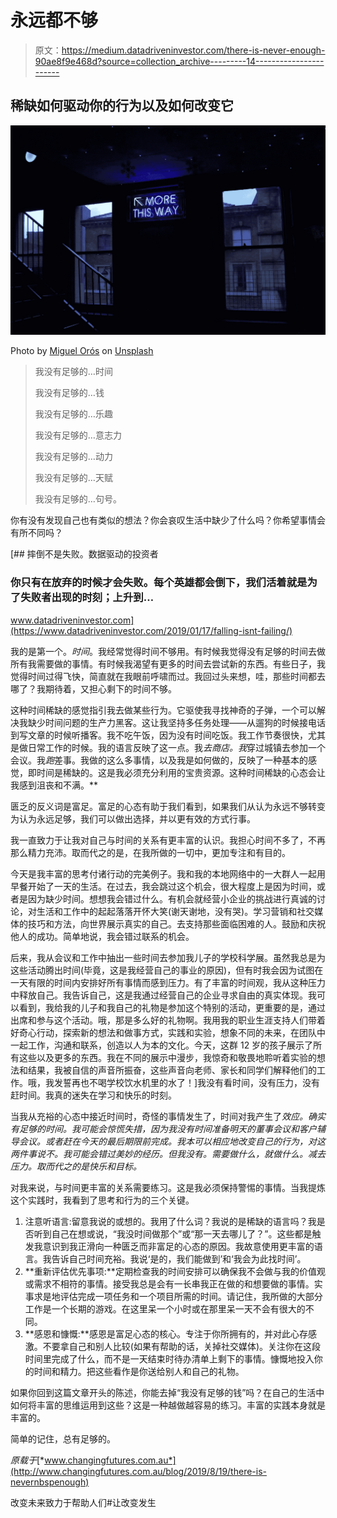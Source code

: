 # 永远都不够

> 原文：<https://medium.datadriveninvestor.com/there-is-never-enough-90ae8f9e468d?source=collection_archive---------14----------------------->

## 稀缺如何驱动你的行为以及如何改变它

![](img/217b185bd189c9d19eb68e5d2f4f10e5.png)

Photo by [Miguel Orós](https://unsplash.com/@miki202og?utm_source=unsplash&utm_medium=referral&utm_content=creditCopyText) on [Unsplash](https://unsplash.com/search/photos/more?utm_source=unsplash&utm_medium=referral&utm_content=creditCopyText)

> 我没有足够的…时间
> 
> 我没有足够的…钱
> 
> 我没有足够的…乐趣
> 
> 我没有足够的…意志力
> 
> 我没有足够的…动力
> 
> 我没有足够的…天赋
> 
> 我没有足够的…句号。

你有没有发现自己也有类似的想法？你会哀叹生活中缺少了什么吗？你希望事情会有所不同吗？

[](https://www.datadriveninvestor.com/2019/01/17/falling-isnt-failing/) [## 摔倒不是失败。数据驱动的投资者

### 你只有在放弃的时候才会失败。每个英雄都会倒下，我们活着就是为了失败者出现的时刻；上升到…

www.datadriveninvestor.com](https://www.datadriveninvestor.com/2019/01/17/falling-isnt-failing/) 

我的是第一个。*时间*。我经常觉得时间不够用。有时候我觉得没有足够的时间去做所有我需要做的事情。有时候我渴望有更多的时间去尝试新的东西。有些日子，我觉得时间过得飞快，简直就在我眼前呼啸而过。我回过头来想，哇，那些时间都去哪了？我期待着，又担心剩下的时间不够。

这种时间稀缺的感觉指引我去做某些行为。它驱使我寻找神奇的子弹，一个可以解决我缺少时间问题的生产力黑客。这让我坚持多任务处理——从遛狗的时候接电话到写文章的时候听播客。我不吃午饭，因为没有时间吃饭。我工作节奏很快，尤其是做日常工作的时候。我的语言反映了这一点。我*去商店。我*穿过城镇去参加一个会议。我*跑*差事。我做的这么多事情，以及我是如何做的，反映了一种基本的感觉，即时间是稀缺的。这是我必须充分利用的宝贵资源。这种时间稀缺的心态会让我感到沮丧和不满。**

匮乏的反义词是富足。富足的心态有助于我们看到，如果我们从认为永远不够转变为认为永远足够，我们可以做出选择，并以更有效的方式行事。

我一直致力于让我对自己与时间的关系有更丰富的认识。我担心时间不多了，不再那么精力充沛。取而代之的是，在我所做的一切中，更加专注和有目的。

今天是我丰富的思考付诸行动的完美例子。我和我的本地网络中的一大群人一起用早餐开始了一天的生活。在过去，我会跳过这个机会，很大程度上是因为时间，或者是因为缺少时间。想想我会错过什么。有机会就经营小企业的挑战进行真诚的讨论，对生活和工作中的起起落落开怀大笑(谢天谢地，没有哭)。学习营销和社交媒体的技巧和方法，向世界展示真实的自己。去支持那些面临困难的人。鼓励和庆祝他人的成功。简单地说，我会错过联系的机会。

后来，我从会议和工作中抽出一些时间去参加我儿子的学校科学展。虽然我总是为这些活动腾出时间(毕竟，这是我经营自己的事业的原因)，但有时我会因为试图在一天有限的时间内安排好所有事情而感到压力。有了丰富的时间观，我从这种压力中释放自己。我告诉自己，这是我通过经营自己的企业寻求自由的真实体现。我可以看到，我给我的儿子和我自己的礼物是参加这个特别的活动，更重要的是，通过出席和参与这个活动。哦，那是多么好的礼物啊。我用我的职业生涯支持人们带着好奇心行动，探索新的想法和做事方式，实践和实验，想象不同的未来，在团队中一起工作，沟通和联系，创造以人为本的文化。今天，这群 12 岁的孩子展示了所有这些以及更多的东西。我在不同的展示中漫步，我惊奇和敬畏地聆听着实验的想法和结果，我被自信的声音所振奋，这些声音向老师、家长和同学们解释他们的工作。哦，我发誓再也不喝学校饮水机里的水了！]我没有看时间，没有压力，没有赶时间。我真的迷失在学习和快乐的时刻。

当我从充裕的心态中接近时间时，奇怪的事情发生了，时间对我产生了*效应。确实有足够的时间。我可能会惊慌失措，因为我没有时间准备明天的董事会议和客户辅导会议。或者赶在今天的最后期限前完成。我本可以相应地改变自己的行为，对这两件事说不。我可能会错过美妙的经历。但我没有。需要做什么，就做什么。减去压力。取而代之的是快乐和目标。*

对我来说，与时间更丰富的关系需要练习。这是我必须保持警惕的事情。当我提炼这个实践时，我看到了思考和行为的三个关键。

1.  注意听语言:留意我说的或想的。我用了什么词？我说的是稀缺的语言吗？我是否听到自己在想或说，“我没时间做那个”或“那一天去哪儿了？”。这些都是触发我意识到我正滑向一种匮乏而非富足的心态的原因。我故意使用更丰富的语言。我告诉自己时间充裕。我说‘是的，我们能做到’和‘我会为此找时间’。
2.  **重新评估优先事项:**定期检查我的时间安排可以确保我不会做与我的价值观或需求不相符的事情。接受我总是会有一长串我正在做的和想要做的事情。实事求是地评估完成一项任务和一个项目所需的时间。请记住，我所做的大部分工作是一个长期的游戏。在这里呆一个小时或在那里呆一天不会有很大的不同。
3.  **感恩和慷慨:**感恩是富足心态的核心。专注于你所拥有的，并对此心存感激。不要拿自己和别人比较(如果有帮助的话，关掉社交媒体)。关注你在这段时间里完成了什么，而不是一天结束时待办清单上剩下的事情。慷慨地投入你的时间和精力。把这些看作是你送给别人和自己的礼物。

如果你回到这篇文章开头的陈述，你能去掉“我没有足够的钱”吗？在自己的生活中如何将丰富的思维运用到这些？这是一种越做越容易的练习。丰富的实践本身就是丰富的。

简单的记住，总有足够的。

*原载于*[*www.changingfutures.com.au*](http://www.changingfutures.com.au/blog/2019/8/19/there-is-nevernbspenough)

改变未来致力于帮助人们#让改变发生
